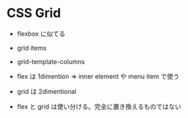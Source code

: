 # CSS Grid

- flexbox に似てる
- grid items
- grid-template-columns

- flex は 1dimention => inner element や menu item で使う
- grid は 2dimentional
- flex と grid は使い分ける。完全に置き換えるものではない
